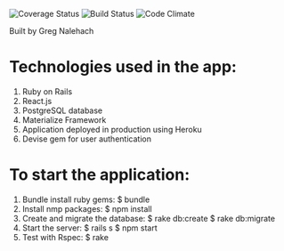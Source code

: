 ![Coverage Status](https://coveralls.io/repos/github/ryhornalehach/by-campers/badge.svg?branch=master)
![Build Status](https://codeship.com/projects/9557e8b0-6d71-0135-b582-06c4789e3406/status?branch=master)
![Code Climate](https://codeclimate.com/github/ryhornalehach/by-campers.png)

Built by Greg Nalehach

# Technologies used in the app:
  1. Ruby on Rails
  2. React.js
  3. PostgreSQL database
  4. Materialize Framework
  5. Application deployed in production using Heroku
  6. Devise gem for user authentication

# To start the application:
  1. Bundle install ruby gems:
    $ bundle
  2. Install nmp packages:
    $ npm install
  3. Create and migrate the database:
    $ rake db:create
    $ rake db:migrate
  4. Start the server:
    $ rails s
    $ npm start
  5. Test with Rspec:
    $ rake
